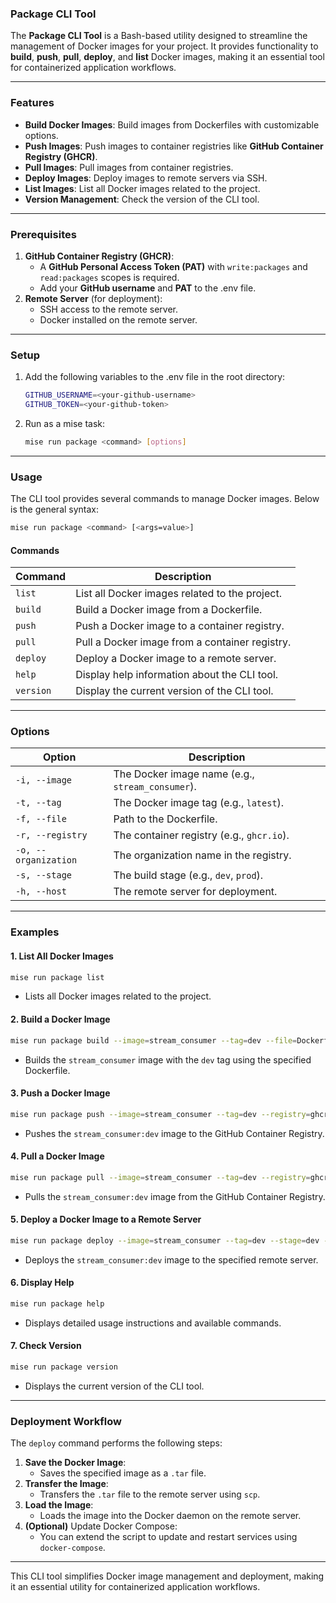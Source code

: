 ### **Package CLI Tool**

The **Package CLI Tool** is a Bash-based utility designed to streamline the management of Docker images for your project. It provides functionality to **build**, **push**, **pull**, **deploy**, and **list** Docker images, making it an essential tool for containerized application workflows.

---

### **Features**
- **Build Docker Images**: Build images from Dockerfiles with customizable options.
- **Push Images**: Push images to container registries like **GitHub Container Registry (GHCR)**.
- **Pull Images**: Pull images from container registries.
- **Deploy Images**: Deploy images to remote servers via SSH.
- **List Images**: List all Docker images related to the project.
- **Version Management**: Check the version of the CLI tool.

---

### **Prerequisites**
1. **GitHub Container Registry (GHCR)**:
   - A **GitHub Personal Access Token (PAT)** with `write:packages` and `read:packages` scopes is required.
   - Add your **GitHub username** and **PAT** to the .env file.
2. **Remote Server** (for deployment):
   - SSH access to the remote server.
   - Docker installed on the remote server.

---

### **Setup**
1. Add the following variables to the .env file in the root directory:
   ```bash
   GITHUB_USERNAME=<your-github-username>
   GITHUB_TOKEN=<your-github-token>
   ```
2. Run as a mise task:
   ```bash
   mise run package <command> [options]
   ```

---

### **Usage**
The CLI tool provides several commands to manage Docker images. Below is the general syntax:

```bash
mise run package <command> [<args=value>]
```

#### **Commands**
| Command   | Description                                      |
|-----------|--------------------------------------------------|
| `list`    | List all Docker images related to the project.   |
| `build`   | Build a Docker image from a Dockerfile.          |
| `push`    | Push a Docker image to a container registry.     |
| `pull`    | Pull a Docker image from a container registry.   |
| `deploy`  | Deploy a Docker image to a remote server.        |
| `help`    | Display help information about the CLI tool.     |
| `version` | Display the current version of the CLI tool.     |

---

### **Options**
| Option           | Description                                      |
|-------------------|--------------------------------------------------|
| `-i, --image`     | The Docker image name (e.g., `stream_consumer`). |
| `-t, --tag`       | The Docker image tag (e.g., `latest`).           |
| `-f, --file`      | Path to the Dockerfile.                          |
| `-r, --registry`  | The container registry (e.g., `ghcr.io`).        |
| `-o, --organization` | The organization name in the registry.        |
| `-s, --stage`     | The build stage (e.g., `dev`, `prod`).           |
| `-h, --host`      | The remote server for deployment.                |

---

### **Examples**

#### **1. List All Docker Images**
```bash
mise run package list
```
- Lists all Docker images related to the project.

#### **2. Build a Docker Image**
```bash
mise run package build --image=stream_consumer --tag=dev --file=Dockerfile
```
- Builds the `stream_consumer` image with the `dev` tag using the specified Dockerfile.

#### **3. Push a Docker Image**
```bash
mise run package push --image=stream_consumer --tag=dev --registry=ghcr.io
```
- Pushes the `stream_consumer:dev` image to the GitHub Container Registry.

#### **4. Pull a Docker Image**
```bash
mise run package pull --image=stream_consumer --tag=dev --registry=ghcr.io
```
- Pulls the `stream_consumer:dev` image from the GitHub Container Registry.

#### **5. Deploy a Docker Image to a Remote Server**
```bash
mise run package deploy --image=stream_consumer --tag=dev --stage=dev --host=user@remote-server
```
- Deploys the `stream_consumer:dev` image to the specified remote server.

#### **6. Display Help**
```bash
mise run package help
```
- Displays detailed usage instructions and available commands.

#### **7. Check Version**
```bash
mise run package version
```
- Displays the current version of the CLI tool.

---

### **Deployment Workflow**
The `deploy` command performs the following steps:
1. **Save the Docker Image**:
   - Saves the specified image as a `.tar` file.
2. **Transfer the Image**:
   - Transfers the `.tar` file to the remote server using `scp`.
3. **Load the Image**:
   - Loads the image into the Docker daemon on the remote server.
4. **(Optional)** Update Docker Compose:
   - You can extend the script to update and restart services using `docker-compose`.

---

This CLI tool simplifies Docker image management and deployment, making it an essential utility for containerized application workflows.

